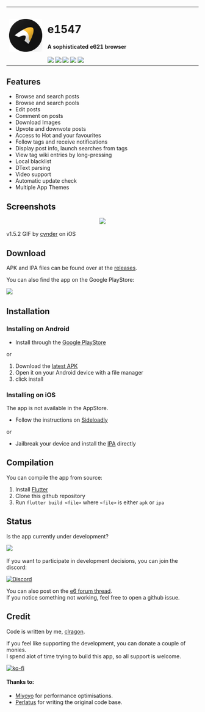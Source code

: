 <table>
  <tr>
    <td width="20%">
      <img src="assets/icon/app/round.png"/>
    </td>
    <td width="80%">
      <h1>e1547</h1>
      <h4>A sophisticated e621 browser</h4>
      <a href="https://github.com/clragon/e1547/commits/master"><img src="https://badgen.net/github/commits/clragon/e1547"></a>
      <a href="https://github.com/clragon/e1547/commits/master"><img src="https://badgen.net/github/last-commit/clragon/e1547"></a>
      <a href="blob/master/LICENSE"><img src="https://img.shields.io/github/license/clragon/e1547"></a>
      <a href="https://discord.gg/MRwKGqfmUz"><img src="https://img.shields.io/discord/763321712766877727.svg?label=&logo=discord&logoColor=ffffff&color=7389D8&labelColor=6A7EC2"></a>
      <a href="https://e1547.clynamic.net"><img src="https://badgen.net/badge/website/clynamic?color=FDB245&icon=https://upload.wikimedia.org/wikipedia/commons/f/f7/Bananas.svg"></a>
    </td>
  </tr>
</table>

## Features

- Browse and search posts
- Browse and search pools
- Edit posts
- Comment on posts
- Download Images
- Upvote and downvote posts
- Access to Hot and your favourites
- Follow tags and receive notifications
- Display post info, launch searches from tags
- View tag wiki entries by long-pressing
- Local blacklist
- DText parsing
- Video support
- Automatic update check
- Multiple App Themes

## Screenshots

<p align="center">
  <img src="assets/screenshots/promo.gif">
</p>

v1.5.2 GIF by [cynder](https://github.com/cxnder) on iOS

## Download

APK and IPA files can be found over at
the [releases](https://github.com/clragon/e1547/releases/latest).

You can also find the app on the Google PlayStore:

<a href="https://play.google.com/store/apps/details?id=net.e1547&referrer=utm_source%3Dgithub%26utm_medium%3Dbutton%26utm_campaign%3Dgithub%2520readme%2520button">
    <img src="https://github.com/steverichey/google-play-badge-svg/blob/master/img/en_get.svg" width="30%"/>
</a>

## Installation

### Installing on Android

- Install through the [Google PlayStore](https://play.google.com/store/apps/details?id=net.e1547)

or

1. Download the [latest APK](https://github.com/clragon/e1547/releases/latest)
2. Open it on your Android device with a file manager
3. click install

### Installing on iOS

The app is not available in the AppStore.

- Follow the instructions on [Sideloadly](https://sideloadly.io/)

or

- Jailbreak your device and install the [IPA](https://github.com/clragon/e1547/releases/latest) directly

## Compilation

You can compile the app from source:

1. Install [Flutter](https://flutter.dev/docs/get-started/install)
2. Clone this github repository
3. Run `flutter build <file>` where `<file>` is either `apk` or `ipa`

## Status

Is the app currently under development?

<a href="https://github.com/clragon/e1547/commits/master"><img src="https://badgen.net/github/last-commit/clragon/e1547"></a>

If you want to participate in development decisions, you can join the discord:

[![Discord](https://img.shields.io/discord/763321712766877727.svg?label=&logo=discord&logoColor=ffffff&color=7389D8&labelColor=6A7EC2)](https://discord.gg/MRwKGqfmUz)

You can also post on the [e6 forum thread](https://e926.net/forum_topics/25854).  
If you notice something not working, feel free to open a github issue.

## Credit

Code is written by me, [clragon](https://github.com/clragon).

if you feel like supporting the development, you can donate a couple of monies.  
I spend alot of time trying to build this app, so all support is welcome.

[![ko-fi](https://ko-fi.com/img/githubbutton_sm.svg)](https://ko-fi.com/Q5Q22W6FW)

#### Thanks to:

- [Miyoyo](https://github.com/miyoyo) for performance optimisations.
- [Perlatus](https://github.com/perlatus) for writing the original code base.
